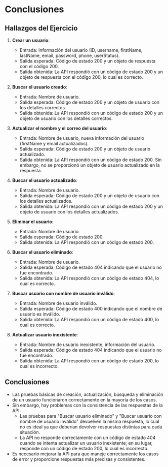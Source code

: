 # Conclusiones

## Hallazgos del Ejercicio

1. **Crear un usuario**:
    - Entrada: Información del usuario (ID, username, firstName, lastName, email, password, phone, userStatus).
    - Salida esperada: Código de estado 200 y un objeto de respuesta con el código 200.
    - Salida obtenida: La API respondió con un código de estado 200 y un objeto de respuesta con el código 200, lo cual es correcto.

2. **Buscar el usuario creado**:
    - Entrada: Nombre de usuario.
    - Salida esperada: Código de estado 200 y un objeto de usuario con los detalles correctos.
    - Salida obtenida: La API respondió con un código de estado 200 y un objeto de usuario con los detalles correctos.

3. **Actualizar el nombre y el correo del usuario**:
    - Entrada: Nombre de usuario, nueva información del usuario (firstName y email actualizados).
    - Salida esperada: Código de estado 200 y un objeto de usuario actualizado.
    - Salida obtenida: La API respondió con un código de estado 200. Sin embargo, no se proporcionó un objeto de usuario actualizado en la respuesta.

4. **Buscar el usuario actualizado**:
    - Entrada: Nombre de usuario.
    - Salida esperada: Código de estado 200 y un objeto de usuario con los detalles actualizados.
    - Salida obtenida: La API respondió con un código de estado 200 y un objeto de usuario con los detalles actualizados.

5. **Eliminar el usuario**:
    - Entrada: Nombre de usuario.
    - Salida esperada: Código de estado 200.
    - Salida obtenida: La API respondió con un código de estado 200.

6. **Buscar el usuario eliminado**:
    - Entrada: Nombre de usuario.
    - Salida esperada: Código de estado 404 indicando que el usuario no fue encontrado.
    - Salida obtenida: La API respondió con un código de estado 404, lo cual es correcto.

7. **Buscar usuario con nombre de usuario inválido**:
    - Entrada: Nombre de usuario inválido.
    - Salida esperada: Código de estado 400 indicando que el nombre de usuario es inválido.
    - Salida obtenida: La API respondió con un código de estado 400, lo cual es correcto.

8. **Actualizar usuario inexistente**:
    - Entrada: Nombre de usuario inexistente, información del usuario.
    - Salida esperada: Código de estado 404 indicando que el usuario no fue encontrado.
    - Salida obtenida: La API respondió con un código de estado 200, lo cual es incorrecto.

## Conclusiones

- Las pruebas básicas de creación, actualización, búsqueda y eliminación de un usuario funcionaron correctamente en la mayoría de los casos.
- Sin embargo, hay problemas con la consistencia de las respuestas de la API:
  - Las pruebas para "Buscar usuario eliminado" y "Buscar usuario con nombre de usuario inválido" devuelven la misma respuesta, lo cual no es ideal ya que deberían devolver respuestas distintas para cada situación.
  - La API no responde correctamente con un código de estado 404 cuando se intenta actualizar un usuario inexistente; en su lugar, responde con un código de estado 200, lo cual es incorrecto.
- Es necesario mejorar la API para que maneje correctamente los casos de error y proporcione respuestas más precisas y consistentes.